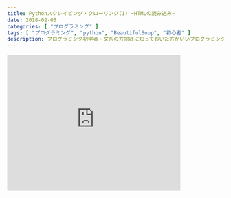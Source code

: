 ```yaml
---
title: Pythonスクレイピング・クローリング(1) ~HTMLの読み込み~
date: 2018-02-05
categories: [ "プログラミング" ]
tags: [ "プログラミング", "python", "BeautifulSoup", "初心者" ]
description: プログラミング初学者・文系の方向けに知っておいた方がいいプログラミング知識を扱います。今回はその中でもスクレイピングを用い、webから自動的に情報を収集する方法をご紹介します。
---
```


<iframe width="80%" height="315" src="https://www.youtube.com/embed/ggieY5leUm0" frameborder="0" allow="autoplay; encrypted-media" allowfullscreen></iframe>